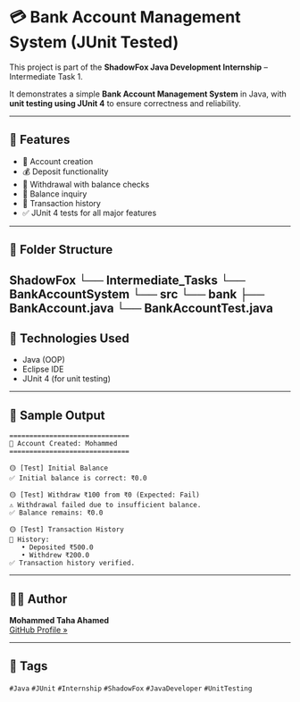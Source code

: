 # 💳 Bank Account Management System (JUnit Tested)

This project is part of the **ShadowFox Java Development Internship** – Intermediate Task 1.

It demonstrates a simple **Bank Account Management System** in Java, with **unit testing using JUnit 4** to ensure correctness and reliability.

---

## 🚀 Features

- 👤 Account creation  
- 💰 Deposit functionality  
- 💸 Withdrawal with balance checks  
- 💼 Balance inquiry  
- 📜 Transaction history  
- ✅ JUnit 4 tests for all major features

---
## 📂 Folder Structure
ShadowFox
└── Intermediate_Tasks
    └── BankAccountSystem
        └── src
            └── bank
                ├── BankAccount.java
                └── BankAccountTest.java
---

## 🧪 Technologies Used

- Java (OOP)  
- Eclipse IDE  
- JUnit 4 (for unit testing)

---

## 📸 Sample Output

```
==============================
👤 Account Created: Mohammed
==============================

🟡 [Test] Initial Balance
✅ Initial balance is correct: ₹0.0

🟡 [Test] Withdraw ₹100 from ₹0 (Expected: Fail)
⚠️ Withdrawal failed due to insufficient balance.
✅ Balance remains: ₹0.0

🟡 [Test] Transaction History
🧾 History:
   • Deposited ₹500.0
   • Withdrew ₹200.0
✅ Transaction history verified.
```

---

## 👨‍💻 Author

**Mohammed Taha Ahamed**  
[GitHub Profile »](https://github.com/MohammedTaha-751)

---

## 📌 Tags

`#Java` `#JUnit` `#Internship` `#ShadowFox` `#JavaDeveloper` `#UnitTesting`

